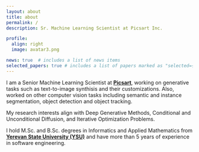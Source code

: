 ```yaml
---
layout: about
title: about
permalink: /
description: Sr. Machine Learning Scientist at Picsart Inc.

profile:
  align: right
  image: avatar3.png

news: true  # includes a list of news items
selected_papers: true # includes a list of papers marked as "selected={true}"
---
```


I am a Senior Machine Learning Scientist at <strong><a href="https://www.picsart.com" target="_blank">Picsart</a></strong>, 
working on generative tasks such as text-to-image synthisis and their customizations. 
Also, worked on other computer vision tasks including semantic and instance segmentation, object detection and object tracking.

My research interests align with Deep Generative Methods, Conditional and Unconditional Diffusion, and Iterative Optimization Problems.

I hold M.Sc. and B.Sc. degrees in Informatics and Applied Mathematics
from <strong><a href="http://www.ysu.am/ysu/en" target="_blank">Yerevan State University (YSU)</a></strong> 
and have more than 5 years of experience in software engineering.

